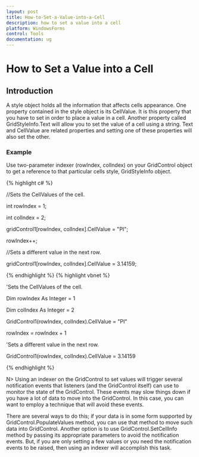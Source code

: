 ```yaml
---
layout: post
title: How-to-Set-a-Value-into-a-Cell
description: how to set a value into a cell
platform: WindowsForms
control: Tools
documentation: ug
---
```


# How to Set a Value into a Cell

## Introduction

A style object holds all the information that affects cells appearance. One property contained in the style object is its CellValue. It is this property that you have to set in order to place a value in a cell. Another property called GridStyleInfo.Text will allow you to set the value of a cell using a string. Text and CellValue are related properties and setting one of these properties will also set the other.


### Example

Use two-parameter indexer (rowIndex, colIndex) on your GridControl object to get a reference to that particular cells style, GridStyleInfo object.



{% highlight c# %}



//Sets the CellValues of the cell.

int rowIndex = 1;

int colIndex = 2;        

gridControl1[rowIndex, colIndex].CellValue = "PI";

rowIndex++;



//Sets a different value in the next row.

gridControl1[rowIndex, colIndex].CellValue = 3.14159;


{% endhighlight  %}
{% highlight vbnet %}



'Sets the CellValues of the cell.

Dim rowIndex As Integer = 1

Dim colIndex As Integer = 2

GridControl1(rowIndex, colIndex).CellValue = "PI"

rowIndex = rowIndex + 1



'Sets a different value in the next row.

GridControl1(rowIndex, colIndex).CellValue = 3.14159

{% endhighlight %}

N> Using an indexer on the GridControl to set values will trigger several notification events that listeners (and the GridControl itself) can use to monitor the state of the GridControl. These events may slow things down if you have a lot of data to move into the GridControl. In this case, you can want to employ a technique that will avoid these events.

There are several ways to do this; if your data is in some form supported by GridControl.PopulateValues method, you can use that method to move such data into GridControl. Another option is to use GridControl.SetCellInfo method by passing its appropriate parameters to avoid the notification events. But, if you are only setting a few values or you need the notification events to be raised, then using an indexer will accomplish this task.

